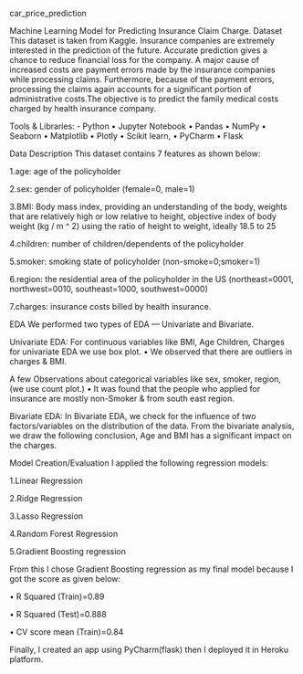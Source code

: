 car_price_prediction

Machine Learning Model for Predicting Insurance Claim Charge.
Dataset
This dataset is taken from Kaggle. Insurance companies are extremely interested in the prediction of the future. Accurate prediction gives a chance to reduce financial loss for the company. A major cause of increased costs are payment errors made by the insurance companies while processing claims. Furthermore, because of the payment errors, processing the claims again accounts for a significant portion of administrative costs.The objective is to predict the family medical costs charged by health insurance company.

Tools & Libraries: -
Python • Jupyter Notebook • Pandas • NumPy • Seaborn • Matplotlib • Plotly • Scikit learn,
• PyCharm • Flask

Data Description
This dataset contains 7 features as shown below:

1.age: age of the policyholder

2.sex: gender of policyholder (female=0, male=1)

3.BMI: Body mass index, providing an understanding of the body, weights that are relatively high or low relative to height, objective index of body weight (kg / m ^ 2) using the ratio of height to weight, ideally 18.5 to 25

4.children: number of children/dependents of the policyholder

5.smoker: smoking state of policyholder (non-smoke=0;smoker=1)

6.region: the residential area of the policyholder in the US (northeast=0001, northwest=0010, southeast=1000, southwest=0000)

7.charges: insurance costs billed by health insurance.

EDA
We performed two types of EDA — Univariate and Bivariate.

Univariate EDA: For continuous variables like BMI, Age Children, Charges for univariate EDA we use box plot. • We observed that there are outliers in charges & BMI.

A few Observations about categorical variables like sex, smoker, region, (we use count plot.) • It was found that the people who applied for insurance are mostly non-Smoker & from south east region.

Bivariate EDA: In Bivariate EDA, we check for the influence of two factors/variables on the distribution of the data. From the bivariate analysis, we draw the following conclusion, Age and BMI has a significant impact on the charges.

Model Creation/Evaluation
I applied the following regression models:

1.Linear Regression

2.Ridge Regression

3.Lasso Regression

4.Random Forest Regression

5.Gradient Boosting regression

From this I chose Gradient Boosting regression as my final model because I got the score as given below:

• R Squared (Train)=0.89

• R Squared (Test)=0.888

• CV score mean (Train)=0.84

Finally, I created an app using PyCharm(flask) then I deployed it in Heroku platform.
